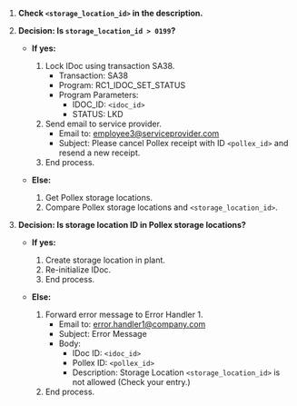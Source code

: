 1. **Check `<storage_location_id>` in the description.**

2. **Decision: Is `storage_location_id > 0199`?**
   - **If yes:**
     1. Lock IDoc using transaction SA38.
        - Transaction: SA38
        - Program: RC1_IDOC_SET_STATUS
        - Program Parameters: 
          - IDOC_ID: `<idoc_id>`
          - STATUS: LKD
     2. Send email to service provider.
        - Email to: employee3@serviceprovider.com
        - Subject: Please cancel Pollex receipt with ID `<pollex_id>` and resend a new receipt.
     3. End process.

   - **Else:**
     1. Get Pollex storage locations.
     2. Compare Pollex storage locations and `<storage_location_id>`.

3. **Decision: Is storage location ID in Pollex storage locations?**
   - **If yes:**
     1. Create storage location in plant.
     2. Re-initialize IDoc.
     3. End process.

   - **Else:**
     1. Forward error message to Error Handler 1.
        - Email to: error.handler1@company.com
        - Subject: Error Message
        - Body: 
          - IDoc ID: `<idoc_id>`
          - Pollex ID: `<pollex_id>`
          - Description: Storage Location `<storage_location_id>` is not allowed (Check your entry.)
     2. End process.